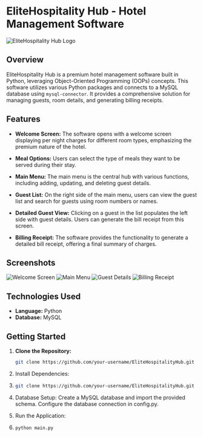 # EliteHospitality Hub - Hotel Management Software

![EliteHospitality Hub Logo](path/to/your/logo.png)

## Overview

EliteHospitality Hub is a premium hotel management software built in Python, leveraging Object-Oriented Programming (OOPs) concepts. This software utilizes various Python packages and connects to a MySQL database using `mysql-connector`. It provides a comprehensive solution for managing guests, room details, and generating billing receipts.

## Features

- **Welcome Screen:**
  The software opens with a welcome screen displaying per night charges for different room types, emphasizing the premium nature of the hotel.

- **Meal Options:**
  Users can select the type of meals they want to be served during their stay.

- **Main Menu:**
  The main menu is the central hub with various functions, including adding, updating, and deleting guest details.

- **Guest List:**
  On the right side of the main menu, users can view the guest list and search for guests using room numbers or names.

- **Detailed Guest View:**
  Clicking on a guest in the list populates the left side with guest details. Users can generate the bill receipt from this screen.

- **Billing Receipt:**
  The software provides the functionality to generate a detailed bill receipt, offering a final summary of charges.

## Screenshots

![Welcome Screen](path/to/welcome-screen.png)
![Main Menu](path/to/main-menu.png)
![Guest Details](path/to/guest-details.png)
![Billing Receipt](path/to/billing-receipt.png)

## Technologies Used

- **Language:** Python
- **Database:** MySQL

## Getting Started

1. **Clone the Repository:**
   ```bash
   git clone https://github.com/your-username/EliteHospitalityHub.git

2. Install Dependencies:

3. ```bash
   git clone https://github.com/your-username/EliteHospitalityHub.git

4. Database Setup:
  Create a MySQL database and import the provided schema.
  Configure the database connection in config.py.

5. Run the Application:
6. ```bash
   python main.py

